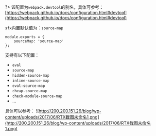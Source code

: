 ?> 该配置为`webpack.devtool`的别名，具体可参考：[https://webpack.github.io/docs/configuration.html#devtool](https://webpack.github.io/docs/configuration.html#devtool)

`sfx`内置默认值为：`source-map`

    module.exports = {
        sourceMap: 'source-map'
    };

支持有以下配置：

- `eval`
- `source-map`
- `hidden-source-map`
- `inline-source-map`
- `eval-source-map`
- `cheap-source-map`
- `check-module-source-map`
- ...

具体可以参考：
![http://200.200.151.26/blog/wp-content/uploads/2017/06/RTX截图未命名1.png](http://200.200.151.26/blog/wp-content/uploads/2017/06/RTX截图未命名1.png)

